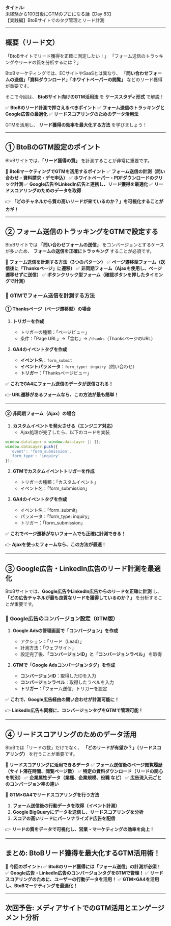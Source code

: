 **タイトル:**\
未経験から100日後にGTMのプロになる話【Day 83】\
【実践編】BtoBサイトでのタグ管理とリード計測

---

## **概要（リード文）**

「BtoBサイトでリード獲得を正確に測定したい！」
「フォーム送信のトラッキングやリードの質を分析するには？」

BtoBマーケティングでは、ECサイトやSaaSとは異なり、
**「問い合わせフォームの送信」「資料ダウンロード」「ホワイトペーパーの閲覧」** などのリード獲得が重要です。

そこで今回は、 **BtoBサイト向けのGTM活用法** を **ケーススタディ形式** で解説！

✅ **BtoBのリード計測で押さえるべきポイント**
✅ **フォーム送信のトラッキングとGoogle広告の最適化**
✅ **リードスコアリングのためのデータ活用法**

GTMを活用し、 **リード獲得の効率を最大化する方法** を学びましょう！

---

## **① BtoBのGTM設定のポイント**

BtoBサイトでは、**「リード獲得の質」** を計測することが非常に重要です。

📌 **BtoBマーケティングでGTMを活用するポイント**
✅ **フォーム送信の計測（問い合わせ・資料請求・デモ申込）**
✅ **ホワイトペーパー・PDFダウンロードのクリック計測**
✅ **Google広告やLinkedIn広告と連携し、リード獲得を最適化**
✅ **リードスコアリングのためのデータを取得**

👉 **「どのチャネルから質の高いリードが来ているのか？」を可視化することがカギ！**

---

## **② フォーム送信のトラッキングをGTMで設定する**

BtoBサイトでは **「問い合わせフォームの送信」** をコンバージョンとするケースが多いため、
**フォームの送信を正確にトラッキング** することが必須です。

📌 **フォーム送信を計測する方法（3つのパターン）**
✅ **ページ遷移型フォーム（送信後に「Thanksページ」に遷移）**
✅ **非同期フォーム（Ajaxを使用し、ページ遷移せずに送信）**
✅ **ボタンクリック型フォーム（確認ボタンを押したタイミングで計測）**

### **🔹 GTMでフォーム送信を計測する方法**

#### **① Thanksページ（ページ遷移型）の場合**

1. **トリガーを作成**
   - トリガーの種類：「ページビュー」
   - 条件：「Page URL」→「含む」→ `/thanks`（ThanksページのURL）

2. **GA4のイベントタグを作成**
   - **イベント名**：`form_submit`
   - **イベントパラメータ**：`form_type: inquiry`（問い合わせ）
   - **トリガー**：「Thanksページビュー」

✅ **これでGA4にフォーム送信のデータが送信される！**

👉 **URL遷移があるフォームなら、この方法が最も簡単！**

---

#### **② 非同期フォーム（Ajax）の場合**

1. **カスタムイベントを発火させる（エンジニア対応）**
   - Ajax処理が完了したら、以下のコードを実装

```javascript
window.dataLayer = window.dataLayer || [];
window.dataLayer.push({
  'event': 'form_submission',
  'form_type': 'inquiry'
});
```

2. **GTMでカスタムイベントトリガーを作成**
   - トリガーの種類：「カスタムイベント」
   - イベント名：「form_submission」

3. **GA4のイベントタグを作成**
   - イベント名：「form_submit」
   - パラメータ：「form_type: inquiry」
   - トリガー：「form_submission」

✅ **これでページ遷移がないフォームでも正確に計測できる！**

👉 **Ajaxを使ったフォームなら、この方法が最適！**

---

## **③ Google広告・LinkedIn広告のリード計測を最適化**

BtoBサイトでは、**Google広告やLinkedIn広告からのリードを正確に計測** し、
**「どの広告チャネルが最も良質なリードを獲得しているのか？」** を分析することが重要です。

### **🔹 Google広告のコンバージョン設定（GTM版）**

1. **Google Adsの管理画面で「コンバージョン」を作成**
   - アクション：「リード（Lead）」
   - 計測方法：「ウェブサイト」
   - 設定完了後、**「コンバージョンID」と「コンバージョンラベル」** を取得

2. **GTMで「Google Adsコンバージョンタグ」を作成**
   - **コンバージョンID**：取得したIDを入力
   - **コンバージョンラベル**：取得したラベルを入力
   - **トリガー**：「フォーム送信」トリガーを設定

✅ **これで、Google広告経由の問い合わせが計測可能に！**

👉 **LinkedIn広告も同様に、コンバージョンタグをGTMで管理可能！**

---

## **④ リードスコアリングのためのデータ活用**

BtoBでは「リードの数」だけでなく、
**「どのリードが有望か？」（リードスコアリング）** を行うことが重要です。

📌 **リードスコアリングに活用できるデータ**
✅ **フォーム送信後のページ閲覧履歴（サイト滞在時間、閲覧ページ数）**
✅ **特定の資料ダウンロード（リードの関心を判別）**
✅ **企業属性データ（業種、企業規模、役職 など）**
✅ **広告流入元ごとのコンバージョン率の違い**

🔹 **GTM×GA4でリードスコアリングを行う方法**

1. **フォーム送信後の行動データを取得（イベント計測）**
2. **Google BigQueryにデータを送信し、リードスコアリングを分析**
3. **スコアの高いリードにパーソナライズド広告を配信**

👉 **リードの質をデータで可視化し、営業・マーケティングの効率を向上！**

---

## **まとめ: BtoBリード獲得を最大化するGTM活用術！**

📌 **今回のポイント:**
✅ **BtoBのリード獲得には「フォーム送信」の計測が必須！**
✅ **Google広告・LinkedIn広告のコンバージョンタグをGTMで管理！**
✅ **リードスコアリングのために、ユーザーの行動データを活用！**
✅ **GTM×GA4を活用し、BtoBマーケティングを最適化！**

---

## **次回予告: メディアサイトでのGTM活用とエンゲージメント分析**